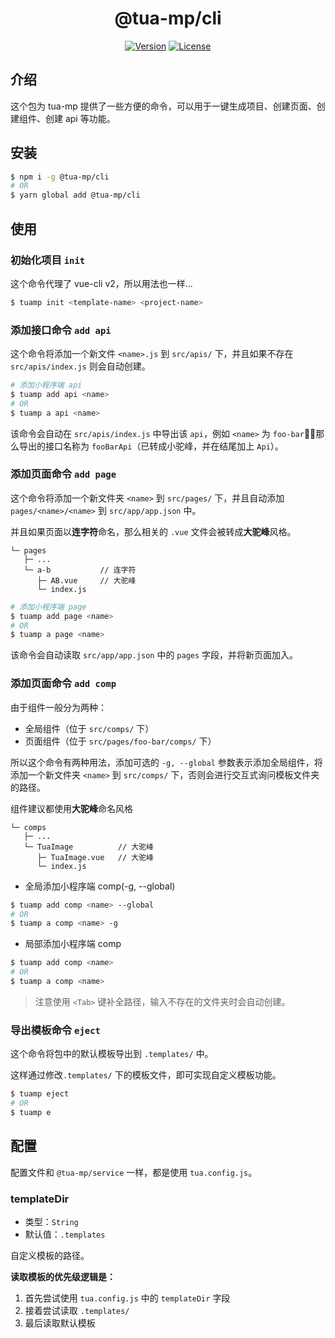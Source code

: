 <h1 align="center">@tua-mp/cli</h1>

<p align="center">
    <a href="https://www.npmjs.com/package/@tua-mp/cli"><img src="https://img.shields.io/npm/v/@tua-mp/cli.svg" alt="Version"></a>
    <a href="https://www.npmjs.com/package/@tua-mp/cli"><img src="https://img.shields.io/npm/l/@tua-mp/cli.svg" alt="License"></a>
</p>

## 介绍
这个包为 tua-mp 提供了一些方便的命令，可以用于一键生成项目、创建页面、创建组件、创建 api 等功能。

## 安装

```bash
$ npm i -g @tua-mp/cli
# OR
$ yarn global add @tua-mp/cli
```

## 使用
### 初始化项目 `init`
这个命令代理了 vue-cli v2，所以用法也一样...

```bash
$ tuamp init <template-name> <project-name>
```

### 添加接口命令 `add api`
这个命令将添加一个新文件 `<name>.js` 到 `src/apis/` 下，并且如果不存在 `src/apis/index.js` 则会自动创建。

```bash
# 添加小程序端 api
$ tuamp add api <name>
# OR
$ tuamp a api <name>
```

该命令会自动在 `src/apis/index.js` 中导出该 `api`，例如 `<name>` 为 `foo-bar`，那么导出的接口名称为 `fooBarApi`（已转成小驼峰，并在结尾加上 `Api`）。

### 添加页面命令 `add page`
这个命令将添加一个新文件夹 `<name>` 到 `src/pages/` 下，并且自动添加 `pages/<name>/<name>` 到 `src/app/app.json` 中。

并且如果页面以**连字符**命名，那么相关的 `.vue` 文件会被转成**大驼峰**风格。

```
└─ pages
   ├─ ...
   └─ a-b           // 连字符
      ├─ AB.vue     // 大驼峰
      └─ index.js
```

```bash
# 添加小程序端 page
$ tuamp add page <name>
# OR
$ tuamp a page <name>
```

该命令会自动读取 `src/app/app.json` 中的 `pages` 字段，并将新页面加入。

### 添加页面命令 `add comp`
由于组件一般分为两种：

* 全局组件（位于 `src/comps/` 下）
* 页面组件（位于 `src/pages/foo-bar/comps/` 下）

所以这个命令有两种用法，添加可选的 `-g, --global` 参数表示添加全局组件，将添加一个新文件夹 `<name>` 到 `src/comps/` 下，否则会进行交互式询问模板文件夹的路径。

组件建议都使用**大驼峰**命名风格

```
└─ comps
   ├─ ...
   └─ TuaImage          // 大驼峰
      ├─ TuaImage.vue   // 大驼峰
      └─ index.js
```

* 全局添加小程序端 comp(-g, --global)

```bash
$ tuamp add comp <name> --global
# OR
$ tuamp a comp <name> -g
```

* 局部添加小程序端 comp

```bash
$ tuamp add comp <name>
# OR
$ tuamp a comp <name>
```

> 注意使用 `<Tab>` 键补全路径，输入不存在的文件夹时会自动创建。

### 导出模板命令 `eject`
这个命令将包中的默认模板导出到 `.templates/` 中。

这样通过修改`.templates/` 下的模板文件，即可实现自定义模板功能。

```bash
$ tuamp eject
# OR
$ tuamp e
```

## 配置
配置文件和 `@tua-mp/service` 一样，都是使用 `tua.config.js`。

### templateDir
* 类型：`String`
* 默认值：`.templates`

自定义模板的路径。

**读取模板的优先级逻辑是：**

1. 首先尝试使用 `tua.config.js` 中的 `templateDir` 字段
2. 接着尝试读取 `.templates/`
3. 最后读取默认模板
